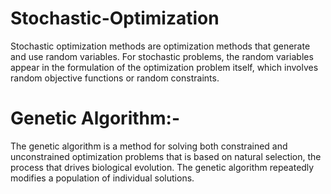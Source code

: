 # Stochastic-Optimization
Stochastic optimization methods are optimization methods that generate and use random variables. For stochastic problems, the random variables appear in the formulation of the optimization problem itself, which involves random objective functions or random constraints.

# Genetic Algorithm:-
The genetic algorithm is a method for solving both constrained and unconstrained optimization problems that is based on natural selection, the process that drives biological evolution. The genetic algorithm repeatedly modifies a population of individual solutions.

